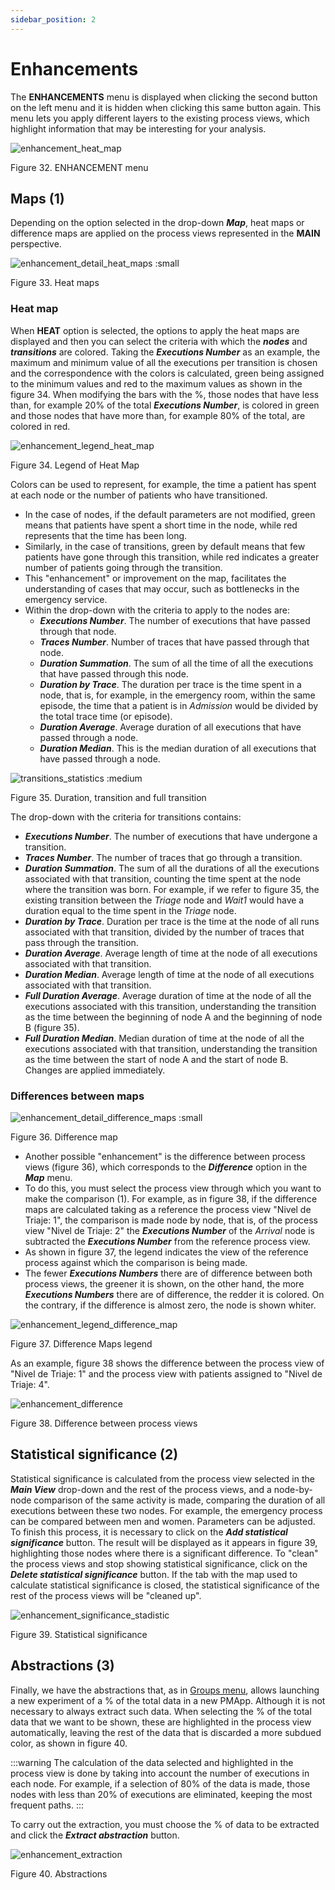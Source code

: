 ```yaml
---
sidebar_position: 2
---
```


# Enhancements 

The **ENHANCEMENTS** menu is displayed when clicking the second button on the left menu and it is hidden when clicking this same button again. This menu lets you apply different layers to the existing process views, which highlight information that may be interesting for your analysis.

![enhancement_heat_map](/img/enhancement-numeros-heat-maps.png "enhancement_heat_maps")

Figure 32. ENHANCEMENT menu

## Maps (1)  

Depending on the option selected in the drop-down **_Map_**, heat maps or difference maps are applied on the process views represented in the **MAIN** perspective.

![enhancement_detail_heat_maps :small](/img/enhancement-detail-heat-maps.png "enhancement_detail_heat_maps")

Figure 33. Heat maps

### Heat map

When **HEAT** option is selected, the options to apply the heat maps are displayed and then you can select the criteria with which the **_nodes_** and **_transitions_** are colored. Taking the **_Executions Number_** as an example, the maximum and minimum value of all the executions per transition is chosen and the correspondence with the colors is calculated, green being assigned to the minimum values and red to the maximum values as shown in the figure 34.
When modifying the bars with the %, those nodes that have less than, for example 20% of the total **_Executions Number_**, is colored in green and those nodes that have more than, for example 80% of the total, are colored in red.

![enhancement_legend_heat_map](/img/enhancement-leyenda-heat-map.png "enhancement_legend_heat_map")

Figure 34. Legend of Heat Map

Colors can be used to represent, for example, the time a patient has spent at each node or the number of patients who have transitioned.
*	In the case of nodes, if the default parameters are not modified, green means that patients have spent a short time in the node, while red represents that the time has been long.
*	Similarly, in the case of transitions, green by default means that few patients have gone through this transition, while red indicates a greater number of patients going through the transition.
*	This "enhancement" or improvement on the map, facilitates the understanding of cases that may occur, such as bottlenecks in the emergency service.
*	Within the drop-down with the criteria to apply to the nodes are:
    *	**_Executions Number_**. The number of executions that have passed through that node.
    *	**_Traces Number_**. Number of traces that have passed through that node.
    *	**_Duration Summation_**. The sum of all the time of all the executions that have passed through this node.
    *	**_Duration by Trace_**. The duration per trace is the time spent in a node, that is, for example, in the emergency room, within the same episode, the time that a patient is in _Admission_ would be divided by the total trace time (or episode).
    *	**_Duration Average_**. Average duration of all executions that have passed through a node.
    *	**_Duration Median_**. This is the median duration of all executions that have passed through a node.

![transitions_statistics :medium](/img/calculo_transiciones.png "transitions_statistics")

Figure 35. Duration, transition and full transition

The drop-down with the criteria for transitions contains:
*	**_Executions Number_**. The number of executions that have undergone a transition.
*	**_Traces Number_**. The number of traces that go through a transition.
*	**_Duration Summation_**. The sum of all the durations of all the executions associated with that transition, counting the time spent at the node where the transition was born. For example, if we refer to figure 35, the existing transition between the _Triage_ node and _Wait1_ would have a duration equal to the time spent in the _Triage_ node.
*	**_Duration by Trace_**. Duration per trace is the time at the node of all runs associated with that transition, divided by the number of traces that pass through the transition.
*	**_Duration Average_**. Average length of time at the node of all executions associated with that transition.
*	**_Duration Median_**. Average length of time at the node of all executions associated with that transition.
*	**_Full Duration Average_**. Average duration of time at the node of all the executions associated with this transition, understanding the transition as the time between the beginning of node A and the beginning of node B (figure 35).
*	**_Full Duration Median_**. Median duration of time at the node of all the executions associated with that transition, understanding the transition as the time between the start of node A and the start of node B.
Changes are applied immediately.

### Differences between maps

![enhancement_detail_difference_maps :small](/img/enhancement-detail-difference-maps-numero.png "enhancement_detail_difference_maps")

Figure 36. Difference map

*	Another possible "enhancement" is the difference between process views (figure 36), which corresponds to the **_Difference_** option in the **_Map_** menu.
*	To do this, you must select the process view through which you want to make the comparison (1). For example, as in figure 38, if the difference maps are calculated taking as a reference the process view "Nivel de Triaje: 1", the comparison is made node by node, that is, of the process view "Nivel de Triaje: 2" the **_Executions Number_** of the _Arrival_ node is subtracted the **_Executions Number_** from the reference process view.
*	As shown in figure 37, the legend indicates the view of the reference process against which the comparison is being made.
*	The fewer **_Executions Numbers_** there are of difference between both process views, the greener it is shown, on the other hand, the more **_Executions Numbers_** there are of difference, the redder it is colored. On the contrary, if the difference is almost zero, the node is shown whiter.

![enhancement_legend_difference_map](/img/enhancement-leyenda-difference-map.png "enhancement_legend_difference_map")

Figure 37. Difference Maps legend

As an example, figure 38 shows the difference between the process view of "Nivel de Triaje: 1" and the process view with patients assigned to "Nivel de Triaje: 4". 

![enhancement_difference](/img/enhancement-difference.png "enhancement_difference")

Figure 38. Difference between process views

## Statistical significance (2)

Statistical significance is calculated from the process view selected in the **_Main View_** drop-down and the rest of the process views, and a node-by-node comparison of the same activity is made, comparing the duration of all executions between these two nodes. For example, the emergency process can be compared between men and women.
Parameters can be adjusted.
To finish this process, it is necessary to click on the **_Add statistical significance_** button.
The result will be displayed as it appears in figure 39, highlighting those nodes where there is a significant difference.
To "clean" the process views and stop showing statistical significance, click on the **_Delete statistical significance_** button.
If the tab with the map used to calculate statistical significance is closed, the statistical significance of the rest of the process views will be "cleaned up".

![enhancement_significance_stadistic](/img/enhancement-significance-stadistic.png "enhancement_significance_stadistic")

Figure 39. Statistical significance

## Abstractions (3)

Finally, we have the abstractions that, as in [Groups menu](./groups-menu.md), allows launching a new experiment of a % of the total data in a new PMApp.
Although it is not necessary to always extract such data. When selecting the % of the total data that we want to be shown, these are highlighted in the process view automatically, leaving the rest of the data that is discarded a more subdued color, as shown in figure 40.

:::warning
The calculation of the data selected and highlighted in the process view is done by taking into account the number of executions in each node. For example, if a selection of 80% of the data is made, those nodes with less than 20% of executions are eliminated, keeping the most frequent paths.
:::

To carry out the extraction, you must choose the % of data to be extracted and click the **_Extract abstraction_** button.

![enhancement_extraction](/img/enhancement-extraction.png "enhancement_extraction")

Figure 40. Abstractions

